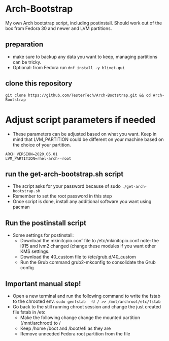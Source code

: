# Arch-Bootstrap
My own Arch bootstrap script, including postinstall. Should work out of the box from Fedora 30 and newer and LVM partitions.

## preparation
- make sure to backup any data you want to keep, managing partitions can be tricky.
- Optional: from Fedora run ```dnf install -y blivet-gui```

## clone this repository

```git clone https://github.com/TesterTech/Arch-Bootstrap.git && cd Arch-Bootstrap```

# Adjust script parameters if needed
- These parameters can be adjusted based on what you want. Keep in mind that LVM_PARTITION could be different on your machine based on the choice of your partition.
```
ARCH_VERSION=2020.06.01
LVM_PARTITION=rhel-arch--root
```

## run the get-arch-bootstrap.sh script 
- The script asks for your password because of sudo
```./get-arch-bootstrap.sh```
- Remember to set the root password in this step
- Once script is done, install any additional software you want using pacman

## Run the postinstall script
- Some settings for postinstall:
  - Download the mkinitcpio.conf file to /etc/mkinitcpio.conf note: the i915 and lvm2 changed (change these modules if you want other KMS settings. 
  - Download the 40_custom file to /etc/grub.d/40_custom
  - Run the Grub command grub2-mkconfig to consolidate the Grub config 

## Important manual step!
- Open a new terminal and run the following command to write the fstab to the chrooted env. 
```sudo genfstab  -U / >> /mnt/archroot/etc/fstab```
- Go back to the still running chroot session and change the just created file fstab in /etc 
  - Make the following change change the mounted partition (/mnt/archroot) to / 
  - Keep /home /boot and /boot/efi as they are
  - Remove unneeded Fedora root partition from the file
